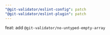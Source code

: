 ```yaml
---
"@git-validator/eslint-config": patch
"@git-validator/eslint-plugin": patch
---
```


feat: add `@git-validator/no-untyped-empty-array`
